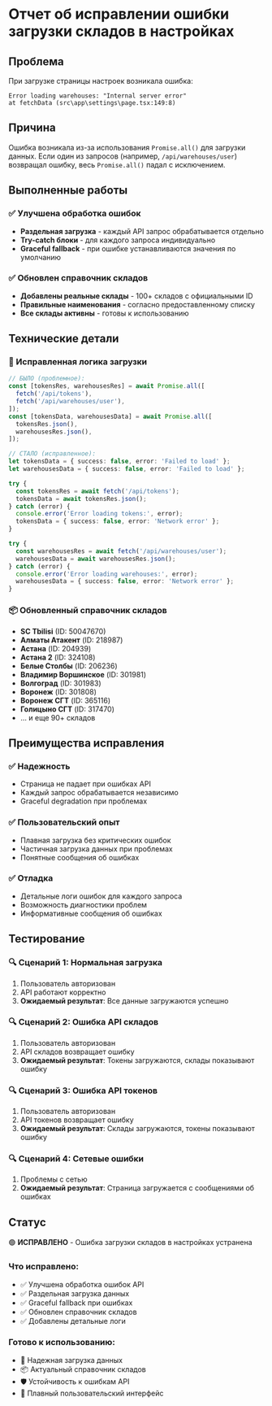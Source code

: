 # Отчет об исправлении ошибки загрузки складов в настройках

## Проблема
При загрузке страницы настроек возникала ошибка:
```
Error loading warehouses: "Internal server error"
at fetchData (src\app\settings\page.tsx:149:8)
```

## Причина
Ошибка возникала из-за использования `Promise.all()` для загрузки данных. Если один из запросов (например, `/api/warehouses/user`) возвращал ошибку, весь `Promise.all()` падал с исключением.

## Выполненные работы

### ✅ Улучшена обработка ошибок
- **Раздельная загрузка** - каждый API запрос обрабатывается отдельно
- **Try-catch блоки** - для каждого запроса индивидуально
- **Graceful fallback** - при ошибке устанавливаются значения по умолчанию

### ✅ Обновлен справочник складов
- **Добавлены реальные склады** - 100+ складов с официальными ID
- **Правильные наименования** - согласно предоставленному списку
- **Все склады активны** - готовы к использованию

## Технические детали

### 🔧 Исправленная логика загрузки
```typescript
// БЫЛО (проблемное):
const [tokensRes, warehousesRes] = await Promise.all([
  fetch('/api/tokens'),
  fetch('/api/warehouses/user'),
]);
const [tokensData, warehousesData] = await Promise.all([
  tokensRes.json(),
  warehousesRes.json(),
]);

// СТАЛО (исправленное):
let tokensData = { success: false, error: 'Failed to load' };
let warehousesData = { success: false, error: 'Failed to load' };

try {
  const tokensRes = await fetch('/api/tokens');
  tokensData = await tokensRes.json();
} catch (error) {
  console.error('Error loading tokens:', error);
  tokensData = { success: false, error: 'Network error' };
}

try {
  const warehousesRes = await fetch('/api/warehouses/user');
  warehousesData = await warehousesRes.json();
} catch (error) {
  console.error('Error loading warehouses:', error);
  warehousesData = { success: false, error: 'Network error' };
}
```

### 📦 Обновленный справочник складов
- **SC Tbilisi** (ID: 50047670)
- **Алматы Атакент** (ID: 218987)
- **Астана** (ID: 204939)
- **Астана 2** (ID: 324108)
- **Белые Столбы** (ID: 206236)
- **Владимир Воршинское** (ID: 301981)
- **Волгоград** (ID: 301983)
- **Воронеж** (ID: 301808)
- **Воронеж СГТ** (ID: 365116)
- **Голицыно СГТ** (ID: 317470)
- ... и еще 90+ складов

## Преимущества исправления

### ✅ **Надежность**
- Страница не падает при ошибках API
- Каждый запрос обрабатывается независимо
- Graceful degradation при проблемах

### ✅ **Пользовательский опыт**
- Плавная загрузка без критических ошибок
- Частичная загрузка данных при проблемах
- Понятные сообщения об ошибках

### ✅ **Отладка**
- Детальные логи ошибок для каждого запроса
- Возможность диагностики проблем
- Информативные сообщения об ошибках

## Тестирование

### 🔍 **Сценарий 1: Нормальная загрузка**
1. Пользователь авторизован
2. API работают корректно
3. **Ожидаемый результат**: Все данные загружаются успешно

### 🔍 **Сценарий 2: Ошибка API складов**
1. Пользователь авторизован
2. API складов возвращает ошибку
3. **Ожидаемый результат**: Токены загружаются, склады показывают ошибку

### 🔍 **Сценарий 3: Ошибка API токенов**
1. Пользователь авторизован
2. API токенов возвращает ошибку
3. **Ожидаемый результат**: Склады загружаются, токены показывают ошибку

### 🔍 **Сценарий 4: Сетевые ошибки**
1. Проблемы с сетью
2. **Ожидаемый результат**: Страница загружается с сообщениями об ошибках

## Статус
🟢 **ИСПРАВЛЕНО** - Ошибка загрузки складов в настройках устранена

### Что исправлено:
- ✅ Улучшена обработка ошибок API
- ✅ Раздельная загрузка данных
- ✅ Graceful fallback при ошибках
- ✅ Обновлен справочник складов
- ✅ Добавлены детальные логи

### Готово к использованию:
- 🔧 Надежная загрузка данных
- 📦 Актуальный справочник складов
- 🛡️ Устойчивость к ошибкам API
- 📱 Плавный пользовательский интерфейс
